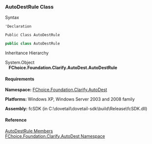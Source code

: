 ﻿### AutoDestRule Class

Syntax

```vbnet
'Declaration

Public Class AutoDestRule 
```

```csharp
public class AutoDestRule
```

Inheritance Hierarchy

System.Object  
   **FChoice.Foundation.Clarify.AutoDest.AutoDestRule**  

#### Requirements

**Namespace:** [FChoice.Foundation.Clarify.AutoDest](fcSDK~FChoice.Foundation.Clarify.AutoDest_namespace.md)

**Platforms:** Windows XP, Windows Server 2003 and 2008 family

**Assembly:** fcSDK (in C:\\dovetail\\dovetail-sdk\\build\\Release\\fcSDK.dll)

#### Reference

[AutoDestRule Members](fcSDK~FChoice.Foundation.Clarify.AutoDest.AutoDestRule_members.md)  
[FChoice.Foundation.Clarify.AutoDest Namespace](fcSDK~FChoice.Foundation.Clarify.AutoDest_namespace.md)
